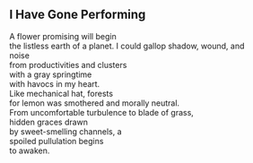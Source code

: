 I Have Gone Performing
----------------------
A flower promising will begin  
the listless earth of a planet. I could gallop shadow, wound, and  
noise  
from productivities and clusters  
with a gray springtime  
with havocs in my heart.  
Like mechanical hat, forests  
for lemon was smothered and morally neutral.  
From uncomfortable turbulence to blade of grass,  
hidden graces drawn  
by sweet-smelling channels, a  
spoiled pullulation begins  
to awaken.  
